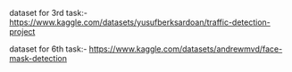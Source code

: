 dataset for 3rd task:-
https://www.kaggle.com/datasets/yusufberksardoan/traffic-detection-project

dataset for 6th task:-
https://www.kaggle.com/datasets/andrewmvd/face-mask-detection
